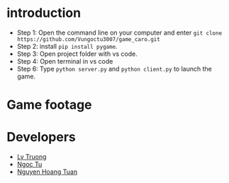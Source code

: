 

# introduction
* Step 1: Open the command line on your computer and enter `git clone https://github.com/Vungoctu3007/game_caro.git`
* Step 2: install `pip install pygame`.
* Step 3: Open project folder with vs code.
* Step 4: Open terminal in vs code
* Step 6: Type `python server.py` and `python client.py` to launch the game.
# Game footage

# Developers
* [Ly Truong](https://github.com/truongly2003)
* [Ngoc Tu](https://github.com/Vungoctu3007)
* [Nguyen Hoang Tuan](https://github.com/hoangtuan203)